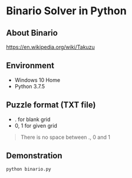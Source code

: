 # Binario Solver in Python

## About Binario
https://en.wikipedia.org/wiki/Takuzu

## Environment
- Windows 10 Home
- Python 3.7.5

## Puzzle format (TXT file)
- . for blank grid
- 0, 1 for given grid
> There is no space between ., 0 and 1

## Demonstration
```python
python binario.py
```
